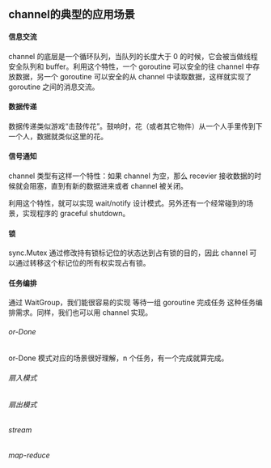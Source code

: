 ## channel的典型的应用场景
#### 信息交流
channel 的底层是一个循环队列，当队列的长度大于 0 的时候，它会被当做线程安全队列和 buffer。利用这个特性，一个 goroutine 可以安全的往 channel 中存放数据，另一个 goroutine 可以安全的从 channel 中读取数据，这样就实现了 goroutine 之间的消息交流。


#### 数据传递
数据传递类似游戏“击鼓传花”。鼓响时，花（或者其它物件）从一个人手里传到下一个人，数据就类似这里的花。
#### 信号通知
channel 类型有这样一个特性：如果 channel 为空，那么 recevier 接收数据的时候就会阻塞，直到有新的数据进来或者 channel 被关闭。

利用这个特性，就可以实现 wait/notify 设计模式。另外还有一个经常碰到的场景，实现程序的 graceful shutdown。
#### 锁
sync.Mutex 通过修改持有锁标记位的状态达到占有锁的目的，因此 channel 可以通过转移这个标记位的所有权实现占有锁。
#### 任务编排
通过 WaitGroup，我们能很容易的实现 等待一组 goroutine 完成任务 这种任务编排需求。同样，我们也可以用 channel 实现。
###### or-Done
or-Done 模式对应的场景很好理解，n 个任务，有一个完成就算完成。
###### 扇入模式
###### 扇出模式
###### stream
###### map-reduce
